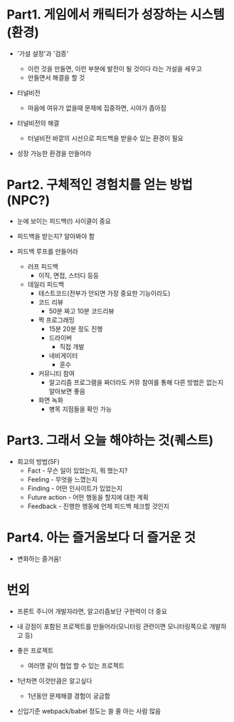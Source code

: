 
# Part1. 게임에서 캐릭터가 성장하는 시스템(환경)

- '가설 설정'과 '검증'
  - 이런 것을 만들면, 이런 부분에 발전이 될 것이다 라는 가설을 세우고
  - 만들면서 해결을 할 것

- 터널비전
  - 마음에 여유가 없을때 문제에 집중하면, 시야가 좁아짐

- 터널비전의 해결
  - 터널비전 바깥의 시선으로 피드백을 받을수 있는 환경이 필요

- 성장 가능한 환경을 만들어라

# Part2. 구체적인 경험치를 얻는 방법(NPC?)

- 눈에 보이는 피드백(!) 사이클이 중요

- 피드백을 받는지? 알아봐야 함

- 피드백 루프를 만들어라
  - 러프 피드백
    - 이직, 면접, 스터디 등등
  - 데일리 피드백
    - 테스트코드(전부가 안되면 가장 중요한 기능이라도)
    - 코드 리뷰
      - 50분 짜고 10분 코드리뷰
    - 짝 프로그래밍
      - 15분 20분 정도 진행
      - 드라이버
        - 직접 개발
      - 네비게이터
        - 훈수
    - 커뮤니티 참여
      - 알고리즘 프로그램을 짜더라도 커뮤 참여를 통해 다른 방법은 없는지 알아보면 좋음
    - 화면 녹화
      - 병목 지점들을 확인 가능

# Part3. 그래서 오늘 해야하는 것(퀘스트)

- 회고의 방법(5F)
  - Fact - 무슨 일이 있었는지, 뭐 했는지?
  - Feeling - 무엇을 느꼈는지
  - Finding - 어떤 인사이트가 있었는지
  - Future action - 어떤 행동을 할지에 대한 계획
  - Feedback - 진행한 행동에 언제 피드백 체크할 것인지

# Part4. 아는 즐거움보다 더 즐거운 것

- 변화하는 즐거움!

# 번외

- 프론트 주니어 개발자라면, 알고리즘보단 구현력이 더 중요

- 내 강점이 포함된 프로젝트를 만들어라(모니터링 관련이면 모니터링쪽으로 개발하고 등)

- 좋은 프로젝트
  - 여러명 같이 협업 할 수 있는 프로젝트

- 1년차면 이것만큼은 알고싶다
  - 1년동안 문제해결 경험이 궁금함

- 신입기준 webpack/babel 정도는 쓸 줄 아는 사람 많음